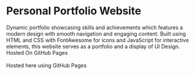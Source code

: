 # Personal Portfolio Website

Dynamic portfolio showcasing skills and achievements which features a modern design with smooth navigation and engaging content. Built using HTML and CSS with FontAwesome for icons and JavaScript for interactive elements, this website serves as a portfolio and a display of UI Design.
Hosted On GitHub Pages
<br>
<br>
Hosted here using GitHub Pages
